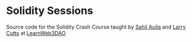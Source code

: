 # Solidity Sessions

Source code for the Solidity Crash Course taught by [Sahil Aujla](https://twitter.com/SahilAujla15) and [Larry Cutts](https://twitter.com/LarryCutts6) at [LearnWeb3DAO](https://twitter.com/LearnWeb3DAO)
